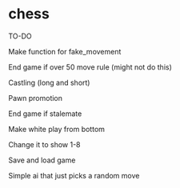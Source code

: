 # chess


TO-DO

Make function for fake_movement

End game if over 50 move rule (might not do this)

Castling (long and short)

Pawn promotion

End game if stalemate

Make white play from bottom 

Change it to show 1-8

Save and load game

Simple ai that just picks a random move


